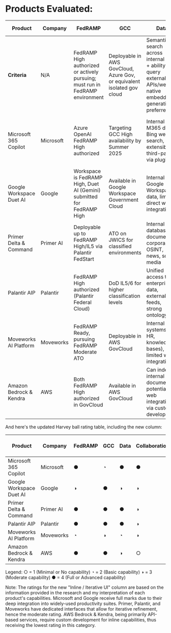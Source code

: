 # Products Evaluated:

| Product | Company | FedRAMP | GCC | Data | Collaboration | Agentic | Inline / Iterative UI |
|---------|---------|---------|-----|------|---------------|---------|----------------------|
| **Criteria** | N/A | FedRAMP High authorized or actively pursuing; must run in FedRAMP environment | Deployable in AWS GovCloud, Azure Gov, or equivalent isolated gov cloud | Semantic search across internal data + ability to query external APIs/web; native embedding generation preferred | Real-time collaboration features; ability for multiple users to work with AI simultaneously | Autonomous multi-step task execution; API/SaaS integrations; OS-level actions a plus | Integrated UI for iterative interactions; preferably within existing tools (e.g., Office apps, chat platforms) |Can execute tasks autonomously | Integrated UI for iterative interactions |
| Microsoft 365 Copilot | Microsoft | Azure OpenAI FedRAMP High authorized | Targeting GCC High availability by Summer 2025 | Internal M365 data, Bing web search, extensible to third-party via plugins | Real-time co-editing in Office apps (Word, Excel, Teams) | Can draft emails, schedule meetings, create plans, some workflow automation | Integrated directly into Office apps for inline suggestions and edits |
| Google Workspace Duet AI | Google | Workspace is FedRAMP High, Duet AI (Gemini) submitted for FedRAMP High | Available in Google Workspace Government Cloud | Internal Google Workspace data, limited direct web integration | Real-time assistance in Google Docs, Sheets, Gmail | Basic task automation (e.g., meeting scheduling, email drafting) | Inline suggestions and auto-completion in Google Docs, Sheets, and Gmail |
| Primer Delta & Command | Primer AI | Deployable up to FedRAMP High/IL5 via Palantir FedStart | ATO on JWICS for classified environments | Internal databases, document corpora, OSINT, news, social media | Team-based refinement of AI-generated reports and insights | Primarily research and synthesis, not direct task execution | Dedicated interface for querying and refining AI-generated content |
| Palantir AIP | Palantir | FedRAMP High authorized (Palantir Federal Cloud) | DoD IL5/6 for higher classification levels | Unified access to enterprise data, external feeds, strong ontology | Multi-user AI querying and supervision in Palantir workspace | Can update records, call APIs, run code, automate decisions with approval | Integrated into Palantir's data analysis interface for iterative querying and refinement |
| Moveworks AI Platform | Moveworks | FedRAMP Ready, pursuing FedRAMP Moderate ATO | Deployable in AWS GovCloud | Internal systems (IT, HR, knowledge bases), limited web integration | AI assistant in chat platforms (Teams, Slack) for real-time support | Workflow automation for IT/HR tasks, can resolve requests autonomously | Conversational UI in chat platforms allows for iterative refinement of requests |
| Amazon Bedrock & Kendra | AWS | Both FedRAMP High authorized in GovCloud | Available in AWS GovCloud | Can index internal documents, potential for web integration via custom development | Requires custom integration for collaborative features | Potential for custom agent development using AWS Lambda | Requires custom development for inline capabilities; primarily API-based |

And here's the updated Harvey ball rating table, including the new column:

| Product | Company | FedRAMP | GCC | Data | Collaboration | Agentic | Inline / Iterative UI |
|---------|---------|---------|-----|------|---------------|---------|----------------------|
| Microsoft 365 Copilot | Microsoft | ● | ◔ | ● | ● | ◑ | ● |
| Google Workspace Duet AI | Google | ◑ | ● | ◑ | ◑ | ◔ | ● |
| Primer Delta & Command | Primer AI | ● | ● | ● | ◑ | ◔ | ◑ |
| Palantir AIP | Palantir | ● | ● | ● | ◑ | ● | ◑ |
| Moveworks AI Platform | Moveworks | ◔ | ◑ | ◔ | ◑ | ◑ | ◑ |
| Amazon Bedrock & Kendra | AWS | ● | ● | ◑ | ○ | ◔ | ○ |

Legend:
○ = 1 (Minimal or No capability)
◔ = 2 (Basic capability)
◑ = 3 (Moderate capability)
● = 4 (Full or Advanced capability)

Note: The ratings for the new "Inline / Iterative UI" column are based on the information provided in the research and my interpretation of each product's capabilities. Microsoft and Google receive full marks due to their deep integration into widely-used productivity suites. Primer, Palantir, and Moveworks have dedicated interfaces that allow for iterative refinement, hence the moderate rating. AWS Bedrock & Kendra, being primarily API-based services, require custom development for inline capabilities, thus receiving the lowest rating in this category.
